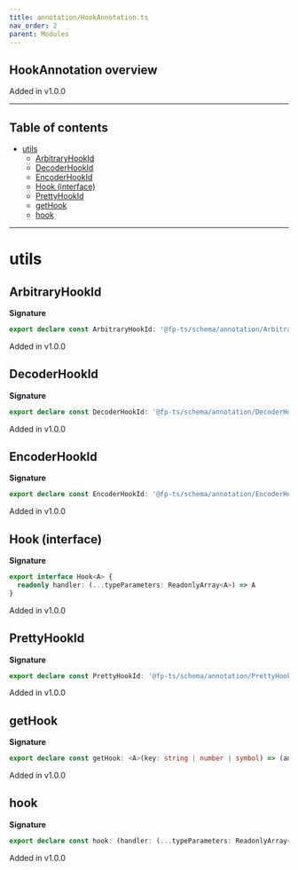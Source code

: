 ```yaml
---
title: annotation/HookAnnotation.ts
nav_order: 2
parent: Modules
---
```


## HookAnnotation overview

Added in v1.0.0

---

<h2 class="text-delta">Table of contents</h2>

- [utils](#utils)
  - [ArbitraryHookId](#arbitraryhookid)
  - [DecoderHookId](#decoderhookid)
  - [EncoderHookId](#encoderhookid)
  - [Hook (interface)](#hook-interface)
  - [PrettyHookId](#prettyhookid)
  - [getHook](#gethook)
  - [hook](#hook)

---

# utils

## ArbitraryHookId

**Signature**

```ts
export declare const ArbitraryHookId: '@fp-ts/schema/annotation/ArbitraryHookId'
```

Added in v1.0.0

## DecoderHookId

**Signature**

```ts
export declare const DecoderHookId: '@fp-ts/schema/annotation/DecoderHookId'
```

Added in v1.0.0

## EncoderHookId

**Signature**

```ts
export declare const EncoderHookId: '@fp-ts/schema/annotation/EncoderHookId'
```

Added in v1.0.0

## Hook (interface)

**Signature**

```ts
export interface Hook<A> {
  readonly handler: (...typeParameters: ReadonlyArray<A>) => A
}
```

Added in v1.0.0

## PrettyHookId

**Signature**

```ts
export declare const PrettyHookId: '@fp-ts/schema/annotation/PrettyHookId'
```

Added in v1.0.0

## getHook

**Signature**

```ts
export declare const getHook: <A>(key: string | number | symbol) => (annotated: Annotated) => Option<A>
```

Added in v1.0.0

## hook

**Signature**

```ts
export declare const hook: (handler: (...typeParameters: ReadonlyArray<any>) => any) => Hook<any>
```

Added in v1.0.0
